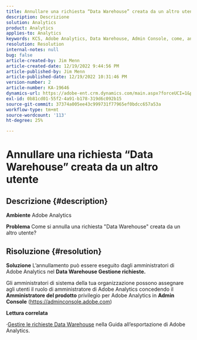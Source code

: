 ```yaml
---
title: Annullare una richiesta “Data Warehouse” creata da un altro utente
description: Descrizione
solution: Analytics
product: Analytics
applies-to: Analytics
keywords: KCS, Adobe Analytics, Data Warehouse, Admin Console, come, annullare, richiedere, un altro utente, Data Warehouse Request Manager
resolution: Resolution
internal-notes: null
bug: false
article-created-by: Jim Menn
article-created-date: 12/19/2022 9:44:56 PM
article-published-by: Jim Menn
article-published-date: 12/19/2022 10:31:46 PM
version-number: 2
article-number: KA-19646
dynamics-url: https://adobe-ent.crm.dynamics.com/main.aspx?forceUCI=1&pagetype=entityrecord&etn=knowledgearticle&id=475e715c-e67f-ed11-81ac-6045bd006704
exl-id: 0b81cd01-55f2-4a91-b178-319d6c092b15
source-git-commit: 37374a005ee43c999731f77965ef0bdcc657a53a
workflow-type: tm+mt
source-wordcount: '113'
ht-degree: 25%

---
```


# Annullare una richiesta “Data Warehouse” creata da un altro utente

## Descrizione {#description}


<b>Ambiente</b>
Adobe Analytics

<b>Problema</b>
Come si annulla una richiesta &quot;Data Warehouse&quot; creata da un altro utente?


## Risoluzione {#resolution}


<b>Soluzione</b>
L’annullamento può essere eseguito dagli amministratori di Adobe Analytics nel <b>Data Warehouse Gestione richieste.</b>

Gli amministratori di sistema della tua organizzazione possono assegnare agli utenti il ruolo di amministratore di Adobe Analytics concedendo il <b>Amministratore del prodotto</b> privilegio per Adobe Analytics in <b>Admin Console</b> (https://adminconsole.adobe.com)

<b>Lettura correlata</b>

·[Gestire le richieste Data Warehouse](https://experienceleague.adobe.com/docs/analytics/export/data-warehouse/data-warehouse-requests-manage.html?lang=it) nella Guida all’esportazione di Adobe Analytics.
